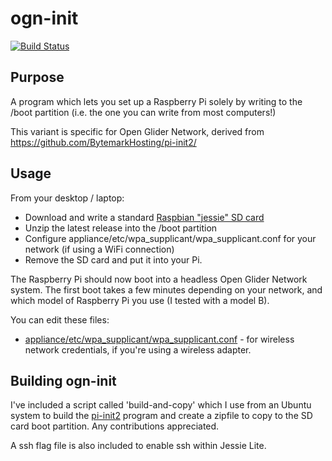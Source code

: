 ogn-init
========
[![Build Status](https://travis-ci.org/matburnham/ogn-init.svg?branch=master)](https://travis-ci.org/matburnham/ogn-init)

Purpose
-------
A program which lets you set up a Raspberry Pi solely by writing to the /boot partition (i.e.  the one you can write from most computers!)

This variant is specific for Open Glider Network, derived from https://github.com/BytemarkHosting/pi-init2/

Usage
-----
From your desktop / laptop:

* Download and write a standard [Raspbian "jessie" SD card](https://www.raspberrypi.org/downloads/raspbian/)
* Unzip the latest release into the /boot partition
* Configure appliance/etc/wpa_supplicant/wpa_supplicant.conf for your network (if using a WiFi connection)
* Remove the SD card and put it into your Pi.

The Raspberry Pi should now boot into a headless Open Glider Network system. The first boot takes a few minutes depending on your network, and which model of Raspberry Pi you use (I tested with a model B).

You can edit these files:

* [appliance/etc/wpa_supplicant/wpa_supplicant.conf](appliance/etc/wpa_supplicant/wpa_supplicant.conf) - for wireless network credentials, if you're using a wireless adapter.

Building ogn-init
-----------------
I've included a script called 'build-and-copy' which I use from an Ubuntu system to build the [pi-init2](src/projects.bytemark.co.uk/pi-init2/init.go) program and create a zipfile to copy to the SD card boot partition. Any contributions appreciated.

A ssh flag file is also included to enable ssh within Jessie Lite.